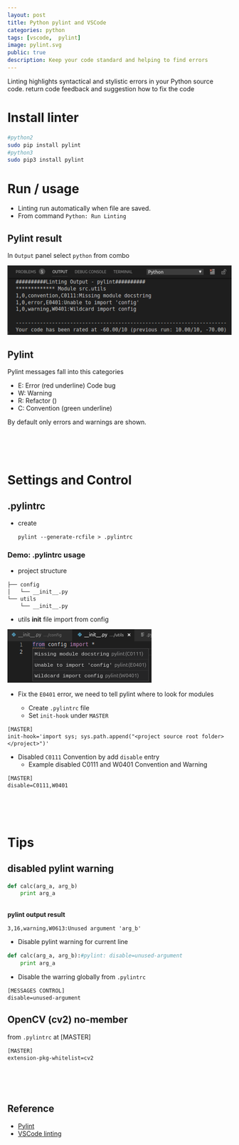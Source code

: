 ```yaml
---
layout: post
title: Python pylint and VSCode
categories: python
tags: [vscode,  pylint]
image: pylint.svg
public: true
description: Keep your code standard and helping to find errors
---
```

Linting highlights syntactical and stylistic errors in your Python source code. return code feedback and suggestion how to fix the code  

# Install linter
```bash
#python2
sudo pip install pylint
#python3
sudo pip3 install pylint
```

# Run / usage
- Linting run automatically when file are saved.
- From command `Python: Run Linting`

## Pylint result
In `Output` panel select `python` from combo

![](/images/2018-12-25-21-57-34.png)

## Pylint
Pylint messages fall into this categories
- E: Error (red underline) Code bug
- W: Warning 
- R: Refactor ()
- C: Convention (green underline)

By default only errors and warnings are shown.

&nbsp;  
&nbsp;  
&nbsp;  
# Settings and Control
## .pylintrc
- create
  ```
  pylint --generate-rcfile > .pylintrc
  ```

### Demo: .pylintrc usage 
- project structure
```
├── config
│   └── __init__.py
└── utils
    └── __init__.py
```
- utils __init__ file import from config 
  
![](/images/2018-12-25-21-33-24.png)

- Fix the `E0401` error, we need to tell pylint where to look for modules

  - Create `.pylintrc` file
  - Set `init-hook` under `MASTER`
  
```init
[MASTER]
init-hook='import sys; sys.path.append("<project source root folder></project>")'
```
- Disabled `C0111` Convention by add `disable` entry
    - Example disabled C0111 and W0401 Convention and Warning
  
```
[MASTER]
disable=C0111,W0401
```
&nbsp;  
&nbsp;  
&nbsp;  
# Tips
## disabled pylint warning 
```python
def calc(arg_a, arg_b)
    print arg_a
    
```
**pylint output result**
```
3,16,warning,W0613:Unused argument 'arg_b'
```

- Disable pylint warning for current line

```python
def calc(arg_a, arg_b):#pylint: disable=unused-argument
    print arg_a
```

- Disable the warring globally from `.pylintrc`

```
[MESSAGES CONTROL]
disable=unused-argument
```

## OpenCV (cv2) no-member
from `.pylintrc` at [MASTER]

```
[MASTER]
extension-pkg-whitelist=cv2
```

&nbsp;  
&nbsp;  
&nbsp;  
## Reference
- [Pylint](https://www.pylint.org/)
- [VSCode linting](https://code.visualstudio.com/docs/python/linting)